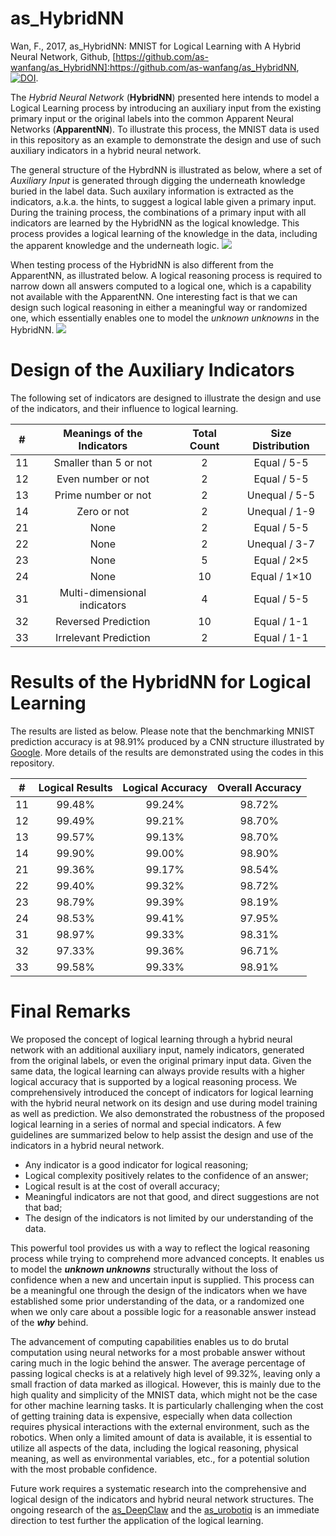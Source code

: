 # as_HybridNN

Wan, F., 2017, as_HybridNN: MNIST for Logical Learning with A Hybrid Neural Network, Github, [https://github.com/as-wanfang/as_HybridNN]:https://github.com/as-wanfang/as_HybridNN, [![DOI](https://zenodo.org/badge/DOI/10.5281/zenodo.582572.svg)](https://doi.org/10.5281/zenodo.582572).

The *Hybrid Neural Network* (**HybridNN**) presented here intends to model a Logical Learning process by introducing an auxiliary input from the existing primary input or the original labels into the common Apparent Neural Networks (**ApparentNN**). To illustrate this process, the MNIST data is used in this repository as an example to demonstrate the design and use of such auxiliary indicators in a hybrid neural network.

The general structure of the HybrdNN is illustrated as below, where a set of *Auxiliary Input* is generated through digging the underneath knowledge buried in the label data. Such auxilary information is extracted as the indicators, a.k.a. the hints, to suggest a logical lable given a primary input. During the training process, the combinations of a primary input with all indicators are learned by the HybridNN as the logical knowledge. This process provides a logical learning of the knowledge in the data, including the apparent knowledge and the underneath logic.
![](http://ancorasir.com/wp-content/uploads/2017/05/HybNN_Learning.jpg)

When testing process of the HybridNN is also different from the ApparentNN, as illustrated below. A logical reasoning process is required to narrow down all answers computed to a logical one, which is a capability not available with the ApparentNN. One interesting fact is that we can design such logical reasoning in either a meaningful way or randomized one, which essentially enables one to model the *unknown unknowns* in the HybridNN.
![](http://ancorasir.com/wp-content/uploads/2017/05/HybNN_Testing.jpg)

# Design of the Auxiliary Indicators
The following set of indicators are designed to illustrate the design and use of the indicators, and their influence to logical learning.

| # | Meanings of the Indicators | Total Count | Size Distribution |
| :------------: | :------------: | :------------: | :------------: |
| 11 | Smaller than 5 or not | 2 | Equal / 5-5 |
| 12 | Even number or not | 2 | Equal / 5-5 |
| 13 | Prime number or not | 2 | Unequal / 5-5 |
| 14 | Zero or not | 2 | Unequal / 1-9 |
| 21 | None | 2 | Equal / 5-5 |
| 22 | None | 2 | Unequal / 3-7 |
| 23 | None | 5 | Equal / 2×5 |
| 24 | None | 10 | Equal / 1×10 |
| 31 | Multi-dimensional indicators | 4 | Equal / 5-5 |
| 32 | Reversed Prediction | 10 | Equal / 1-1 |
| 33 | Irrelevant Prediction | 2 | Equal / 1-1 |

# Results of the HybridNN for Logical Learning
The results are listed as below. Please note that the benchmarking MNIST prediction accuracy is at 98.91% produced by a CNN structure illustrated by [Google](https://codelabs.developers.google.com/codelabs/cloud-tensorflow-mnist/ "Google"). More details of the results are demonstrated using the codes in this repository.

| # | Logical Results | Logical Accuracy | Overall Accuracy |
| :------------: | :------------: | :------------: | :------------: |
| 11 | 99.48% | 99.24% | 98.72% |
| 12 | 99.49% | 99.21% | 98.70% |
| 13 | 99.57% | 99.13% | 98.70% |
| 14 | 99.90% | 99.00% | 98.90% |
| 21 | 99.36% | 99.17% | 98.54% |
| 22 | 99.40% | 99.32% | 98.72% |
| 23 | 98.79% | 99.39% | 98.19% |
| 24 | 98.53% | 99.41% | 97.95% |
| 31 | 98.97% | 99.33% | 98.31% |
| 32 | 97.33% | 99.36% | 96.71% |
| 33 | 99.58% | 99.33% | 98.91% |


# Final Remarks
We proposed the concept of logical learning through a hybrid neural network with an additional auxiliary input, namely indicators, generated from the original labels, or even the original primary input data. Given the same data, the logical learning can always provide results with a higher logical accuracy that is supported by a logical reasoning process. We comprehensively introduced the concept of indicators for logical learning with the hybrid neural network on its design and use during model training as well as prediction. We also demonstrated the robustness of the proposed logical learning in a series of normal and special indicators. A few guidelines are summarized below to help assist the design and use of the indicators in a hybrid neural network.

- Any indicator is a good indicator for logical reasoning;
- Logical complexity positively relates to the confidence of an answer;
- Logical result is at the cost of overall accuracy;
- Meaningful indicators are not that good, and direct suggestions are not that bad;
- The design of the indicators is not limited by our understanding of the data.

This powerful tool provides us with a way to reflect the logical reasoning process while trying to comprehend more advanced concepts. It enables us to model the ***unknown unknowns*** structurally without the loss of confidence when a new and uncertain input is supplied. This process can be a meaningful one through the design of the indicators when we have established some prior understanding of the data, or a randomized one when we only care about a possible logic for a reasonable answer instead of the ***why*** behind. 

The advancement of computing capabilities enables us to do brutal computation using neural networks for a most probable answer without caring much in the logic behind the answer. The average percentage of passing logical checks is at a relatively high level of 99.32%, leaving only a small fraction of data marked as illogical. However, this is mainly due to the high quality and simplicity of the MNIST data, which might not be the case for other machine learning tasks. It is particularly challenging when the cost of getting training data is expensive, especially when data collection requires physical interactions with the external environment, such as the robotics. When only a limited amount of data is available, it is essential to utilize all aspects of the data, including the logical reasoning, physical meaning, as well as environmental variables, etc., for a potential solution with the most probable confidence. 

Future work requires a systematic research into the comprehensive and logical design of the indicators and hybrid neural network structures. The ongoing research of the [as_DeepClaw](https://github.com/ancorasir/as_DeepClaw "as_DeepClaw") and the [as_urobotiq](https://github.com/ancorasir/as_urobotiq "as_urobotiq") is an immediate direction to test further the application of the logical learning.
